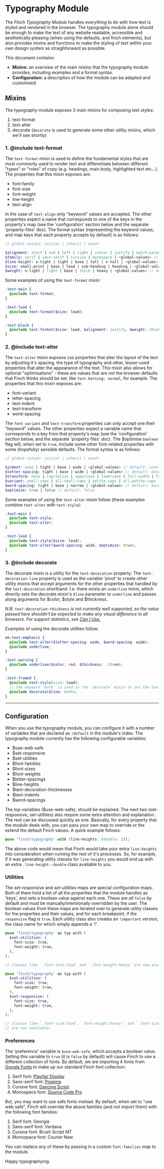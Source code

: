 # Typography Module

The *Finch Typography Module* handles everything to do with how text is styled and rendered in the browser. The typography module alone should be enough to make the text of any website readable, accessible and aesthetically pleasing (when using the defaults, and finch elements), but also provides mixins and functions to make the styling of text within your own design system as straighforward as possible.

This document contains:

- **Mixins:** an overview of the main mixins that the typography module provides, including examples and a formal syntax.
- **Configuration:** a description of how the module can be adapted and customised.

## Mixins

The typography module exposes 3 main mixins for composing text styles:

1. text-format
2. text-alter
3. decorate (`decorate` is used to generate some other utility mixins, which we'll see shortly)

### 1. @include text-format

The `text-format` mixin is used to define the fundamental styles that are most commonly used to render text and differentiate between different "types" or "roles" of copy (e.g. headings, main body, highlighted text etc...). The properties that this mixin exposes are:

- font-family
- font-size
- font-weight
- line-height
- text-align

In the case of `text-align` only "keyword" values are accepted. The other properties expect a name that corresponds to one of the keys in the property's map (see the 'configuration' section below and the separate 'property-files' doc).
The formal syntax (representing the keyword values, and map keys that each property accepts by default) is as follows:

```scss
// global-values: initial | inherit | unset

$alignment: start | end | left | right | center | justify | match-parent | <global-values> // default: start
$family: serif | sans-serif | cursive | monospace | <global-values> // default: sans-serif
$line-height: x-tight | tight | base | tall | x-tall | <global-values> // default: tall
$size: small-print | base | lead | sub-heading | heading | <global-values> // default: base
$weight: x-light | light | base | thick | heavy | <global-values> // default: base
```

Some examples of using the `text-format` mixin:
```scss
.text-main {
  @include text-format;
}

.text-lead {
  @include text-format($size: lead);
}

.text-block {
  @include text-format($size: lead, $alignment: justify, $weight: thick);
}
```

### 2. @include text-alter

The `text-alter` mixin exposes css porperties that alter the layout of the text by adjusting it's spacing, the type of typography and other, lesser-used properties that alter the appearance of the text. This mixin also allows for optional "optimisations" - these are values that are not the browser defaults that Finch thinks should be set, like `font-kerning: normal`, for example. The properties that this mixin exposes are:

- font-variant
- letter-spacing
- text-indent
- text-transform
- word-spacing

The `font-variant` and `text-transform` properties can only accept one their "keyword" values. The other properties expect a variable name that corresponds to a key from that property's map (see the 'configuration' section below, and the separate 'property files' doc).
The $optimise `boolean` flag will, when set to `true`, include some other font-related properties with some (hopefully) sensible defaults.
The formal syntax is as follows:

```scss
// global-values: initial | inherit | unset

$indent: none | tight | base | wide | <global-values> // default: none
$letter-spacing: tight | base | wide | <global-values> // default: base
$transform: none | capitalize | uppercase | lowercase | full-width | full-size-kana | <global-values> // default: none
$variant: small-caps | all-small-caps | petite-caps | all-petite-caps | unicase | titling-caps | <global-values> // default: normal
$word-spacing: tight | base | narrow | <global-values> // default: base
$optimise: true | false // default: false
```

Some examples of using the `text-alter` mixin follow (these examples combine `text-alter` with `text-style`):
```scss
.text-main {
  @include text-style;
  @include text-alter;
}

.text-lead {
  @include text-style($size: lead);
  @include text-alter($word-spacing: wide, $optimise: true);
}
```

### 3. @include decorate

The decorate mixin is a utility for the `text-decoration` property. The `text-decoration-line` property is used as the variable 'pivot' to create other utility mixins that accept arguments for the other properties that handled by the `text-decoration` shorthand. I.e. there exists an `underline` mixin, which directly sets the decorate mixin's `$line` parameter to `underline` and passes along arguments for $color, $style and $thickness.

*N.B. `text-decoration-thickness` is not currently well supported, so the value passed here shouldn't be expected to make any visual difference in all browsers. For support statistics, see [Can I Use.](https://caniuse.com/?search=text-decoration-thickness)*

Examples of using the decorate utilities follow:
```scss
em.text-emphasis {
  @include text-alter($letter-spacing: wide, $word-spacing: wide);
  @include underline;
}

.text-warning {
  @include underline($color: red, $thickness: .25rem);
}

.text-framed {
  @include text-style(size: lead);
  // the keyword 'both' is used in the `decorate` mixin to set the text-decoration-line property to `underline overline`
  @include decorate($line: both);
}
```

---

## Configuration

When you use the typography module, you can configure it with a number of variables that are declared as `!default` in the module's index. The typography module currently has the following configurable variables:

- $use-web-safe
- $set-responsive
- $set-utilities
- $font-families
- $font-sizes
- $font-weights
- $letter-spacings
- $line-heights
- $text-decoration-thicknesses
- $text-indents
- $word-spacings

The top variables ($use-web-safe), should be explained. The next two (set-responsive, set-utilities) also require some extra attention and explanation. The rest can be discussed quickly as one. Basically, for every property that the module deals with, you can pass your own map to override or the extend the default Finch values. A quick example follows:

```scss
@use 'finch/typography' with (line-heights: (double: 2));
```

The above code would mean that Finch would take your extra `line-heights` into consideration when running the rest of it's processes. So, for example, if it was generating utility classes for `line-heights` you would end up with an extra `.line-height--double` class available to you.

### Utilities

The *set-responsive* and *set-utilities* maps are special configuration maps. Both of them hold a list of all the properties that the module handles as 'keys', and sets a boolean value against each one. These are *all* `false` by default and must be manually/intentionally overridden by the user.
The boolean values from these maps are iterated over to generate utility classes for the properties and their values, and for each breakpoint, if the `responsive` flag is `true`. Each utility class also creates an `!important` version, the class name for which simply appends a '!'.

```scss
@use 'finch/typography' as typ with (
  $set-utilities: (
    font-size: true,
    font-weight: true,
  ),
);

// classes like `.font-size:lead` and `.font-weight:heavy` are now available.
```

```scss
@use 'finch/typography' as typ with (
  $set-utilities: (
    font-size: true,
    font-weight: true,
  ),
  $set-responsive: (
    font-size: true,
    font-weight: true,
  ),
);

// classes like `.font-size:lead`, `font-weight:heavy!` and `.font-size:small-print@sm`
// are now available.
```

### Preferences

The 'preference' variable is `$use-web-safe`, which accepts a boolean value. Setting this variable to `true` (it is `false` by default) will cause *Finch* to use a different collection of fonts. By default, we are importing 4 fonts from [Google Fonts](https://fonts.google.com/) to make up our standard Finch font collection:

1. Serif font: [Playfair Display](https://fonts.google.com/specimen/Playfair+Display)
2. Sans-serif font: [Poppins](https://fonts.google.com/specimen/Poppins)
3. Cursive font: [Dancing Script](https://fonts.google.com/specimen/Dancing+Script)
4. Monospace font: [Source Code Pro](https://fonts.google.com/specimen/Source+Code+Pro)

But, you may want to use safe fonts instead. By default, when set to "use web safe", *Finch* will override the above families (and not import them) with the following font families:

1. Serif font: Georgia
2. Sans-serif font: Verdana
3. Cursive font: Brush Script MT
4. Monospace font: Courier New

You can replace any of these by passing in a custom `font-families` map to the module.

Happy typographying.
